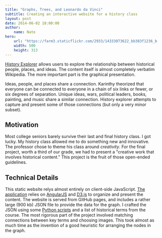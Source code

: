 ```yaml
---
title: "Graphs, Trees, and Leonardo da Vinci"
subtitle: Creating an interactive website for a history class
layout: post
date: 2014-06-02 18:00:00
author:
    name: Nate
hero:
    url: "https://farm3.staticflickr.com/2933/14333073622_bb383f1236_b.jpg"
    width: 500
    height: 313
---
```


[History Explorer](https://natemcmaster.com/projects/historyexplorer/) allows users to explore the relationship between historical people, places, and ideas. The content itself is almost completely verbatim Wikipedia. The more important part is the graphical presentation.

Ideas, people, and places share a connection. Karinthy theorized that everyone can be connected to everyone in a chain of six links or fewer, or six degrees of separation. Unique ideas, wars, political leaders, books, painting, and music share a similar connection. History explorer attempts to capture and present some of those connections (but only a very minor subset).

## Motivation

Most college seniors barely survive their last and final history class. I got lucky. My history class allowed me to do something new and innovative. The professor chose to theme his class around *creativity*. For the final project, worth a third of our grade, we had to present a "creative work that involves historical content." This project is the fruit of those open-ended guidelines.

## Technical Details
This static website relys almost entirely on client-side JavaScript. [The application](https://github.com/natemcmaster/historyexplorer/tree/build) relies on [AngularJS](https://angularjs.org) and [D3.js](http://d3js.org) to organize and present the content. The website is served from GitHub pages, and includes a rather large (900 kb) JSON file to provide the data for the graph. I crafted the JSON using some [Python scripts](https://github.com/natemcmaster/historyexplorer/tree/master/builder) and a list of historical terms from the course. The most rigorous part of the project involved matching connections between key terms and choosing images. This took almost as much time as the invention of a good heuristic for arranging the nodes in the graph.




